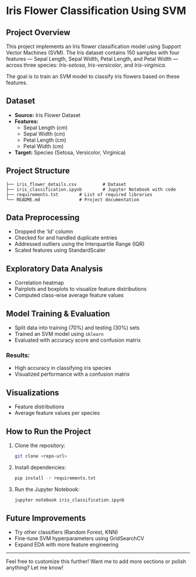 # Iris Flower Classification Using SVM

## Project Overview
This project implements an Iris flower classification model using Support Vector Machines (SVM). The Iris dataset contains 150 samples with four features — Sepal Length, Sepal Width, Petal Length, and Petal Width — across three species: *Iris-setosa*, *Iris-versicolor*, and *Iris-virginica*.

The goal is to train an SVM model to classify iris flowers based on these features.

## Dataset
- **Source:** Iris Flower Dataset
- **Features:**
  - Sepal Length (cm)
  - Sepal Width (cm)
  - Petal Length (cm)
  - Petal Width (cm)
- **Target:** Species (Setosa, Versicolor, Virginica)

## Project Structure
```
├── iris_flower_details.csv          # Dataset
├── iris_classification.ipynb        # Jupyter Notebook with code
├── requirements.txt        # List of required libraries
└── README.md               # Project documentation
```

## Data Preprocessing
- Dropped the 'Id' column
- Checked for and handled duplicate entries
- Addressed outliers using the Interquartile Range (IQR)
- Scaled features using StandardScaler

## Exploratory Data Analysis
- Correlation heatmap
- Pairplots and boxplots to visualize feature distributions
- Computed class-wise average feature values

## Model Training & Evaluation
- Split data into training (70%) and testing (30%) sets
- Trained an SVM model using `sklearn`
- Evaluated with accuracy score and confusion matrix

### Results:
- High accuracy in classifying iris species
- Visualized performance with a confusion matrix

## Visualizations
- Feature distributions
- Average feature values per species

## How to Run the Project
1. Clone the repository:
   ```bash
   git clone <repo-url>
   ```
2. Install dependencies:
   ```bash
   pip install -r requirements.txt
   ```
3. Run the Jupyter Notebook:
   ```bash
   jupyter notebook iris_classification.ipynb
   ```

## Future Improvements
- Try other classifiers (Random Forest, KNN)
- Fine-tune SVM hyperparameters using GridSearchCV
- Expand EDA with more feature engineering

---
Feel free to customize this further! Want me to add more sections or polish anything? Let me know! 

